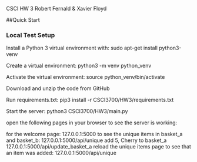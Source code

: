 CSCI HW 3
Robert Fernald & Xavier Floyd

##Quick Start
### Local Test Setup
Install a Python 3 virtual environment with:
sudo apt-get install python3-venv

Create a virtual environment:
python3 -m venv python_venv

Activate the virtual environment:
source python_venv/bin/activate

Download and unzip the code from GitHub

Run requirements.txt:
pip3 install -r CSCI3700/HW3/requirements.txt

Start the server:
python3 CSCI3700/HW3/main.py

open the following pages in your browser to see the server is working:

for the welcome page:
127.0.0.1:5000
to see the unique items in basket_a and basket_b:
127.0.0.1:5000/api/unique
add 5, Cherry to basket_a
127.0.0.1:5000/api/update_basket_a
reload the unique items page to see that an item was added:
127.0.0.1:5000/api/unique